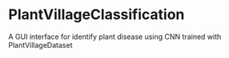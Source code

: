 # PlantVillageClassification
A GUI interface for identify plant disease using CNN trained with PlantVillageDataset
